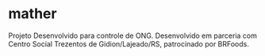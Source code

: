 mather
======

Projeto Desenvolvido para controle de ONG. Desenvolvido em parceria com Centro Social Trezentos de Gidion/Lajeado/RS, patrocinado por BRFoods.
